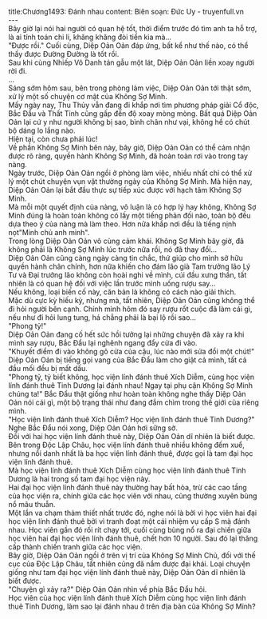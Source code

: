 title:Chương1493: Đánh nhau
content:
Biên soạn: Đức Uy - truyenfull.vn<br>---<br>Bây giờ lại nói hai người có quan hệ tốt, thời điểm trước đó tìm anh ta hỗ trợ, là ai tính toán chi li, khăng khăng đòi tiền kia mà…<br>"Được rồi." Cuối cùng, Diệp Oản Oản đáp ứng, bất kể như thế nào, có thể thấy được Đường Đường là tốt rồi.<br>Sau khi cùng Nhiếp Vô Danh tán gẫu một lát, Diệp Oản Oản liền xoay người rời đi.<br>...<br>Sáng sớm hôm sau, bên trong phòng làm việc, Diệp Oản Oản tới thật sớm, xử lý một số chuyện cơ mật của Không Sợ Minh.<br>Mấy ngày nay, Thu Thủy vẫn đang đi khắp nơi tìm phương pháp giải Cổ độc, Bắc Đẩu và Thất Tinh cũng gấp đến độ xoay mòng mòng. Bất quá Diệp Oản Oản lại cứ y như người không bị sao, bình chân như vại, không hề có chút bộ dáng lo lắng nào.<br>Hiện tại, còn chưa phải lúc!<br>Về phần Không Sợ Minh bên này, bây giờ, Diệp Oản Oản có thể cảm nhận được rõ ràng, quyền hành Không Sợ Minh, đã hoàn toàn rơi vào trong tay nàng.<br>Ngày trước, Diệp Oản Oản ngồi ở phòng làm việc, nhiều nhất chỉ có thể xử lý một chút chuyện vụn vặt thường ngày của Không Sợ Minh. Mà hiện nay, Diệp Oản Oản lại bắt đầu thực sự tiếp xúc được với hạch tâm Không Sợ Minh.<br>Mà mỗi một quyết định của nàng, vô luận là có hợp lý hay không, Không Sợ Minh đúng là hoàn toàn không có lấy một tiếng phản đối nào, toàn bộ đều dựa theo ý của nàng mà làm theo. Hơn nữa khắp nơi đều là tiếng nịnh nọt"Minh chủ anh minh".<br>Trong lòng Diệp Oản Oản vô cùng cảm khái. Không Sợ Minh bây giờ, đã không phải là Không Sợ Minh lúc trước nữa rồi, nó đã thay đổi...<br>Diệp Oản Oản cũng càng ngày càng tin chắc, thứ giúp cho mình sở hữu quyền hành chân chính, hơn nữa khiến cho đám lão già Tam trưởng lão Lý Tư và Đại trưởng lão không còn hoài nghi về mình, cúi đầu xưng thần, tất nhiên là có quan hệ đối với việc lần trước mình uống rượu say…<br>Nếu không, loại biến cố này, căn bản là không có cách nào giải thích.<br>Mặc dù cực kỳ hiếu kỳ, nhưng mà, tất nhiên, Diệp Oản Oản cũng không thể đi hỏi người bên cạnh. Chính mình hôm đó say rượu rốt cuộc đã làm cái gì, nếu như đi hỏi lung tung, há chẳng phải là bại lộ rồi sao…<br>"Phong tỷ!"<br>Diệp Oản Oản đang cố hết sức hồi tưởng lại những chuyện đã xảy ra khi mình say rượu, Bắc Đẩu lại nghênh ngang đẩy cửa đi vào.<br>"Khuyết điểm đi vào không gõ cửa của cậu, lúc nào mới sửa đổi một chút!" Diệp Oản Oản bị tiếng gọi vang của Bắc Đẩu làm cho giật cả mình, tất cả đầu mối đều bị mất dấu.<br>"Phong tỷ, tỷ biết không, học viện lính đánh thuê Xích Diễm, cùng học viện lính đánh thuê Tinh Dương lại đánh nhau! Ngay tại phụ cận Không Sợ Minh chúng ta!" Bắc Đẩu thật giống như hoàn toàn không nghe thấy Diệp Oản Oản nói cái gì, một bộ trạng thái như đang đắm chìm trong thế giới của riêng mình.<br>"Học viện lính đánh thuê Xích Diễm? Học viện lính đánh thuê Tinh Dương?" Nghe Bắc Đẩu nói xong, Diệp Oản Oản hơi sững sờ.<br>Đối với hai học viện lính đánh thuê này, Diệp Oản Oản dĩ nhiên là biết được.<br>Bên trong Độc Lập Châu, học viện lính đánh thuê nhiều không đếm xuể, nhưng nổi danh nhất là ba học viện lính đánh thuê, được gọi là tam đại học viện lính đánh thuê.<br>Mà học viện lính đánh thuê Xích Diễm cùng học viện lính đánh thuê Tinh Dương là hai trong số tam đại học viện này.<br>Hai đại học viện lính đánh thuê này thường hay bất hòa, trừ các cao tầng của học viện ra, chính giữa các học viên với nhau, cũng thường xuyên bùng nổ mâu thuẫn.<br>Một lần va chạm thảm thiết nhất trước đó, nghe nói là bởi vì học viên hai đại học viện lính đánh thuê bởi vì tranh đoạt một cái nhiệm vụ cấp S mà đánh nhau. Học viên gần đó rối rít chạy tới, cuối cùng bùng nổ ra đại chiến giữa học viên hai đại học viện lính đánh thuê, chết hơn 10 người. Sau đó lại thăng cấp thành chiến tranh giữa các học viện.<br>Bây giờ, Diệp Oản Oản ngồi ở trên vị trí của Không Sợ Minh Chủ, đối với thế cục của Độc Lập Châu, tất nhiên cũng đã nắm được đại khái. Loại chuyện giống như tam đại học viện lính đánh thuê này, Diệp Oản Oản dĩ nhiên là biết được.<br>"Chuyện gì xảy ra?" Diệp Oản Oản nhìn về phía Bắc Đẩu hỏi.<br>Học viên của học viện lính đánh thuê Xích Diễm cùng học viện lính đánh thuê Tinh Dương, làm sao lại đánh nhau ở trên địa bàn của Không Sợ Minh?